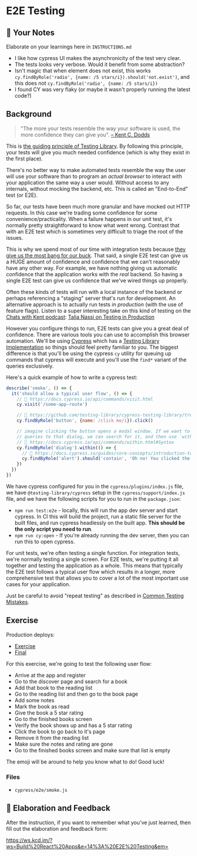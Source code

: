 # E2E Testing

## 📝 Your Notes

Elaborate on your learnings here in `INSTRUCTIONS.md`
* I like how cypress UI makes the asynchronicity of the test very clear.
* The tests looks very verbose. Would it benefit from some abstraction?
* Isn't magic that when element does not exist, this works `cy.findByRole('radio', {name: /5 stars/i}).should('not.exist')`, and this does not `cy.findByRole('radio', {name: /5 stars/i})`
* I found CY was very flaky (or maybe it wasn't properly running the latest code?)

## Background

> "The more your tests resemble the way your software is used, the more
> confidence they can give you".
> [– Kent C. Dodds](https://twitter.com/kentcdodds/status/977018512689455106)

This is
[the guiding principle of Testing Library](https://testing-library.com/docs/guiding-principles).
By following this principle, your tests will give you much needed confidence
(which is why they exist in the first place).

There's no better way to make automated tests resemble the way the user will use
your software than to program an _actual browser_ to interact with your
application the same way a user would. Without access to any internals, without
mocking the backend, etc. This is called an "End-to-End" test (or E2E).

So far, our tests have been much more granular and have mocked out HTTP
requests. In this case we're trading some confidence for some
convenience/practicality. When a failure happens in our unit test, it's normally
pretty straightforward to know what went wrong. Contrast that with an E2E test
which is sometimes very difficult to triage the root of the issues.

This is why we spend most of our time with integration tests because
[they give us the most bang for our buck](https://kentcdodds.com/blog/write-tests).
That said, a single E2E test can give us a HUGE amount of confidence and
confidence that we can't reasonably have any other way. For example, we have
nothing giving us automatic confidence that the application works with the
_real_ backend. So having a single E2E test can give us confidence that we've
wired things up properly.

Often these kinds of tests will run with a local instance of the backend or
perhaps referencing a "staging" server that's run for development. An
alternative approach is to actually run tests _in production_ (with the use of
feature flags). Listen to a super interesting take on this kind of testing on
the [Chats with Kent podcast](https://kentcdodds.com/podcast):
[Talia Nassi on Testing in Production](https://kentcdodds.com/chats-with-kent-podcast/seasons/03/episodes/talia-nassi-on-testing-in-production)

However you configure things to run, E2E tests can give you a great deal of
confidence. There are various tools you can use to accomplish this browser
automation. We'll be using [Cypress](https://www.cypress.io/) which has a
[Testing Library Implementation](https://testing-library.com/cypress) so things
should feel pretty familiar to you. The biggest difference is that you'll be
using the cypress `cy` utility for queuing up commands that cypress will execute
and you'll use the `find*` variant of the queries exclusively.

Here's a quick example of how to write a cypress test:

```javascript
describe('smoke', () => {
  it('should allow a typical user flow', () => {
    // 📜 https://docs.cypress.io/api/commands/visit.html
    cy.visit('/some-app-route')

    // 📜 https://github.com/testing-library/cypress-testing-library/tree/17c11b47d2649dc3eb5ff62f66dea566030f4613#usage
    cy.findByRole('button', {name: /click me/i}).click()

    // imagine clicking the button opens a modal window. If we want to scope our
    // queries to that dialog, we can search for it, and then use `within`:
    // 📜 https://docs.cypress.io/api/commands/within.html#Syntax
    cy.findByRole('dialog').within(() => {
      // 📜 https://docs.cypress.io/guides/core-concepts/introduction-to-cypress.html#Assertions
      cy.findByRole('alert').should('contain', 'Oh no! You clicked the button!')
    })
  })
})
```

We have cypress configured for you in the `cypress/plugins/index.js` file, we
have `@testing-library/cypress` setup in the `cypress/support/index.js` file,
and we have the following scripts for you to run in the `package.json`:

- `npm run test:e2e` - locally, this will run the app dev server and start
  cypress. In CI this will build the project, run a static file server for the
  built files, and run cypress headlessly on the built app. **This should be the
  only script you need to run**.
- `npm run cy:open` - If you're already running the dev server, then you can run
  this to open cypress.

For unit tests, we're often testing a single function. For integration tests,
we're normally testing a single screen. For E2E tests, we're putting it all
together and testing the application as a whole. This means that typically the
E2E test follows a typical user flow which results in a longer, more
comprehensive test that allows you to cover a lot of the most important use
cases for your application.

Just be careful to avoid "repeat testing" as described in
[Common Testing Mistakes](https://kentcdodds.com/blog/common-testing-mistakes#mistake-number-3-repeat-testing).

## Exercise

Production deploys:

- [Exercise](https://exercises-14-e2e-testing.bookshelf.lol/exercise)
- [Final](https://exercises-14-e2e-testing.bookshelf.lol/)

For this exercise, we're going to test the following user flow:

- Arrive at the app and register
- Go to the discover page and search for a book
- Add that book to the reading list
- Go to the reading list and then go to the book page
- Add some notes
- Mark the book as read
- Give the book a 5 star rating
- Go to the finished books screen
- Verify the book shows up and has a 5 star rating
- Click the book to go back to it's page
- Remove it from the reading list
- Make sure the notes and rating are gone
- Go to the finished books screen and make sure that list is empty

The emoji will be around to help you know what to do! Good luck!

### Files

- `cypress/e2e/smoke.js`

## 🦉 Elaboration and Feedback

After the instruction, if you want to remember what you've just learned, then
fill out the elaboration and feedback form:

https://ws.kcd.im/?ws=Build%20React%20Apps&e=14%3A%20E2E%20Testing&em=
